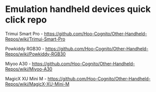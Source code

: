 # Emulation handheld devices quick click repo
Trimui Smart Pro - https://github.com/Hoo-Cognito/Other-Handheld-Repos/wiki/Trimui-Smart-Pro

Powkiddy RGB30 - https://github.com/Hoo-Cognito/Other-Handheld-Repos/wiki/Powkiddy-RGB30

Miyoo A30 - https://github.com/Hoo-Cognito/Other-Handheld-Repos/wiki/Miyoo-A30

MagicX XU Mini M - https://github.com/Hoo-Cognito/Other-Handheld-Repos/wiki/MagicX-XU-Mini-M
